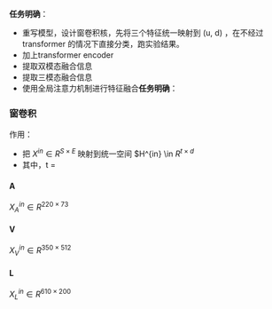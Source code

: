 
**任务明确**：

- 重写模型，设计窗卷积核，先将三个特征统一映射到 (u, d) ，在不经过 transformer 的情况下直接分类，跑实验结果。
- 加上transformer encoder
- 提取双模态融合信息
- 提取三模态融合信息
- 使用全局注意力机制进行特征融合**任务明确**：

### 窗卷积

作用：

- 把 $X^{in} \in R^{S \times E}$ 映射到统一空间 $H^{in} \in $R^{t \times d}$
- 其中，t = 


#### A

$X^{in}_A \in R^{220 \times 73}$ 

#### V

$X^{in}_V \in R^{350 \times 512}$ 

#### L

$X^{in}_L \in R^{610 \times 200}$ 

